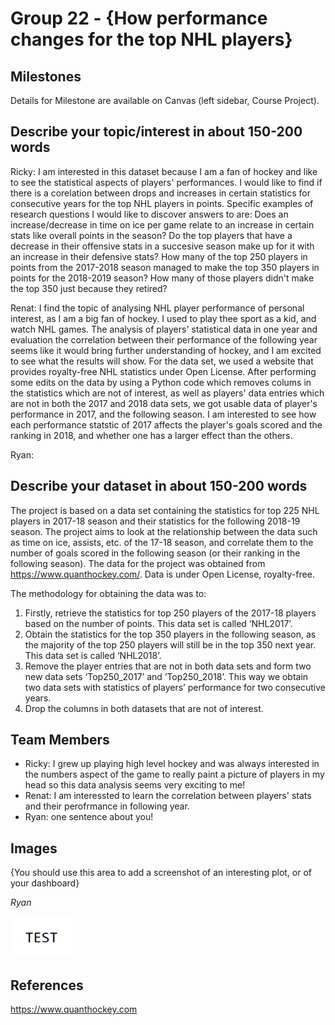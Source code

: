 # Group 22 - {How performance changes for the top NHL players}


## Milestones

Details for Milestone are available on Canvas (left sidebar, Course Project).

## Describe your topic/interest in about 150-200 words

Ricky: I am interested in this dataset because I am a fan of hockey and like to see the statistical aspects of players' performances. I would like to find if there is a corelation between drops and increases in certain statistics for consecutive years for the top NHL players in points. Specific examples of research questions I would like to discover answers to are: Does an increase/decrease in time on ice per game relate to an increase in certain stats like overall points in the season? Do the top players that have a decrease in their offensive stats in a succesive season make up for it with an increase in their defensive stats? How many of the top 250 players in points from the 2017-2018 season managed to make the top 350 players in points for the 2018-2019 season? How many of those players didn't make the top 350 just because they retired?

Renat: I find the topic of analysing NHL player performance of personal interest, as I am a big fan of hockey. I used to play thee sport as a kid, and watch NHL games. The analysis of players' statistical data in one year and evaluation the correlation between their performance of the following year seems like it would bring further understanding of hockey, and I am excited to see what the results will show. For the data set, we used a website that provides royalty-free NHL statistics under Open License. After performing some edits on the data by using a Python code which removes colums in the statistics which are not of interest, as well as players' data entries which are not in both the 2017 and 2018 data sets, we got usable data of player's performance in 2017, and the following season. I am interested to see how each performance statstic of 2017 affects the player's goals scored and the ranking in 2018, and whether one has a larger effect than the others. 

Ryan:


## Describe your dataset in about 150-200 words

The project is based on a data set containing the statistics for top 225 NHL players in 2017-18 season and their statistics for the following 2018-19 season. The project aims to look at the relationship between the data such as time on ice, assists, etc. of the 17-18 season, and correlate them to the number of goals scored in the following season (or their ranking in the following season).
The data for the project was obtained from https://www.quanthockey.com/. Data is under Open License, royalty-free. 

The methodology for obtaining the data was to:
1. Firstly, retrieve the statistics for top 250 players of the 2017-18 players based on the number of points. This data set is called ‘NHL2017’. 
2. Obtain the statistics for the top 350 players in the following season, as the majority of the top 250 players will still be in the top 350 next year. This data set is called ‘NHL2018’. 
3. Remove the player entries that are not in both data sets and form two new data sets ‘Top250_2017’ and ‘Top250_2018’. This way we obtain two data sets with statistics of players’ performance for two consecutive years. 
4. Drop the columns in both datasets that are not of interest.


## Team Members

- Ricky: I grew up playing high level hockey and was always interested in the numbers aspect of the game to really paint a picture of players in my head so this data analysis seems very exciting to me!
- Renat: I am interessted to learn the correlation between players' stats and their perofrmance in following year. 
- Ryan: one sentence about you!

## Images

{You should use this area to add a screenshot of an interesting plot, or of your dashboard}

*Ryan*

<img src ="images/test.png" width="100px">

## References

https://www.quanthockey.com



